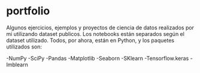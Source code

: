# portfolio
Algunos ejercicios, ejemplos y proyectos de ciencia de datos realizados por mi utilizando dataset publicos. Los notebooks están separados según el dataset utilizado. 
Todos, por ahora, están en Python, y los paquetes utilizados son:

  -NumPy
  -SciPy
  -Pandas
  -Matplotlib
  -Seaborn
  -SKlearn
  -Tensorflow.keras
  -Imblearn


